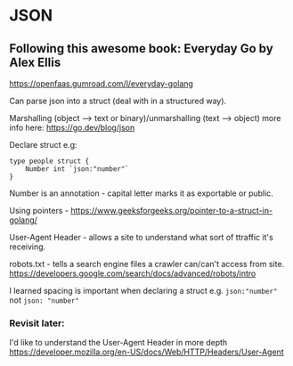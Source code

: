 # JSON

## Following this awesome book: Everyday Go by Alex Ellis
https://openfaas.gumroad.com/l/everyday-golang

Can parse json into a struct (deal with in a structured way).

Marshalling (object --> text or binary)/unmarshalling (text --> object) more info here: https://go.dev/blog/json

Declare struct e.g:
```
type people struct {
	Number int `json:"number"` 
} 
```
Number is an annotation - capital letter marks it as exportable or public. 

Using pointers - https://www.geeksforgeeks.org/pointer-to-a-struct-in-golang/

User-Agent Header - allows a site to understand what sort of ttraffic it's receiving. 

robots.txt - tells a search engine files a crawler can/can't access from site. https://developers.google.com/search/docs/advanced/robots/intro  

I learned spacing is important when declaring a struct e.g. `json:"number"` not `json: "number"` 

### Revisit later:

I'd like to understand the User-Agent Header in more depth https://developer.mozilla.org/en-US/docs/Web/HTTP/Headers/User-Agent 

